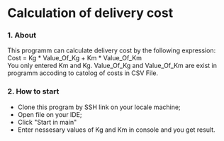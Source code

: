 # Calculation of delivery cost

### 1. About
   This programm can calculate delivery cost by the following expression: <br/>
   Cost = Kg * Value_Of_Kg + Km * Value_Of_Km <br/>
   You only entered Km and Kg. Value_Of_Kg and Value_Of_Km are exist in programm accoding to catolog of costs in CSV File.

### 2. How to start  
   - Clone this program by SSH link on your locale machine;
   - Open file on your IDE;
   - Click "Start in main"
   - Enter nessesary values of Kg and Km in console and you get result.
